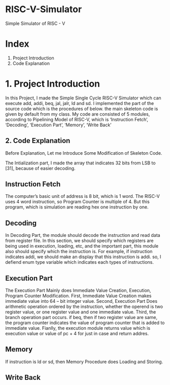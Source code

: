 # RISC-V-Simulator
Simple Simulator of RISC - V
# Index
1. Project Introduction
2. Code Explanation


# 1. Project Introduction
 In this Project, I made the Simple Single Cycle RISC-V Simulator which can execute add, addi, beq, jal, jalr, ld and sd.
 I implemented the part of the source code which is the procedures of below. the main skeleton code is given by default from my class.
My code are consisted of 5 modules, according to Pipelining Model of RISC-V, which is ‘Instruction Fetch’, ‘Decoding’, ‘Execution Part’, ‘Memory’, ‘Write Back’

## 2. Code Explanation
 Before Explanation, Let me Introduce Some Modification of Skeleton Code.

The Intialization part, I made the array that indicates 32 bits from LSB to [31], because of easier decoding.

## Instruction Fetch
 The computer’s basic unit of address is 8 bit, which is 1 word.
The RISC-V uses 4 word instruction, so Program Counter is multiple of 4.
But this program, which is simulation are reading hex one instruction by one.
## Decoding
 In Decoding Part, the module should decode the instruction and read data from register file. In this section, we should specify which registers are being used in execution, loading, etc, and the important part, this module also should specify which the instruction is. For example, if instruction indicates addi, we should make an display that this instruction is addi. so, I defiend enum type variable which indicates each types of instructions.

## Execution Part
 The Execution Part Mainly does Immediate Value Creation, Execution, Program Counter Modification.
First, Immediate Value Creation makes immediate value into 64 – bit integer value.
Second, Execution Part Does arithmetic operation ordered by the instruction, whether the operend is two register value, or one register value and one immediate value.
Third, the branch operation part occurs. if beq, then if two register value are same, the program counter indicates the value of program counter that is added to immediate value.
Fianlly, the execution module returns value which is execution value or value of pc + 4 for just in case and return addres.

## Memory
If instruction is ld or sd, then Memory Procedure does Loading and Storing.

## Write Back	
